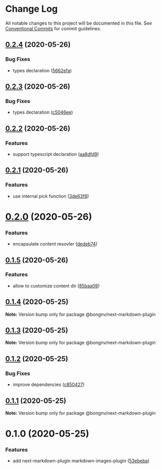 # Change Log

All notable changes to this project will be documented in this file.
See [Conventional Commits](https://conventionalcommits.org) for commit guidelines.

## [0.2.4](https://github.com/bongnv/markdown-loader/compare/@bongnv/next-markdown-plugin@0.2.3...@bongnv/next-markdown-plugin@0.2.4) (2020-05-26)


### Bug Fixes

* types declaration ([5662efa](https://github.com/bongnv/markdown-loader/commit/5662efaba55ef927f90dcbfd0211dbe35bc2792a))





## [0.2.3](https://github.com/bongnv/markdown-loader/compare/@bongnv/next-markdown-plugin@0.2.2...@bongnv/next-markdown-plugin@0.2.3) (2020-05-26)


### Bug Fixes

* types declaration ([c5046ee](https://github.com/bongnv/markdown-loader/commit/c5046ee3836c3e6df903909dc081a10b81675b0e))





## [0.2.2](https://github.com/bongnv/markdown-loader/compare/@bongnv/next-markdown-plugin@0.2.1...@bongnv/next-markdown-plugin@0.2.2) (2020-05-26)


### Features

* support typescript declaration ([aa8dfd9](https://github.com/bongnv/markdown-loader/commit/aa8dfd9ce43d3ed39a064c39c6bad225d6468b0a))





## [0.2.1](https://github.com/bongnv/markdown-loader/compare/@bongnv/next-markdown-plugin@0.2.0...@bongnv/next-markdown-plugin@0.2.1) (2020-05-26)


### Features

* use internal pick function ([3de63f8](https://github.com/bongnv/markdown-loader/commit/3de63f8907964fc161f65b700f2ec6ba2c6ffbb7))





# [0.2.0](https://github.com/bongnv/markdown-loader/compare/@bongnv/next-markdown-plugin@0.1.5...@bongnv/next-markdown-plugin@0.2.0) (2020-05-26)


### Features

* encapsulate content resovler ([dedeb74](https://github.com/bongnv/markdown-loader/commit/dedeb74b74c446cb0e98a7afb906d98d4e728054))





## [0.1.5](https://github.com/bongnv/markdown-loader/compare/@bongnv/next-markdown-plugin@0.1.4...@bongnv/next-markdown-plugin@0.1.5) (2020-05-26)


### Features

* allow to customize content dir ([85baa09](https://github.com/bongnv/markdown-loader/commit/85baa097ba22a19cdcb873e2728c3ffd88e868dc))





## [0.1.4](https://github.com/bongnv/markdown-loader/compare/@bongnv/next-markdown-plugin@0.1.3...@bongnv/next-markdown-plugin@0.1.4) (2020-05-25)

**Note:** Version bump only for package @bongnv/next-markdown-plugin





## [0.1.3](https://github.com/bongnv/markdown-loader/compare/@bongnv/next-markdown-plugin@0.1.2...@bongnv/next-markdown-plugin@0.1.3) (2020-05-25)

**Note:** Version bump only for package @bongnv/next-markdown-plugin





## [0.1.2](https://github.com/bongnv/markdown-loader/compare/@bongnv/next-markdown-plugin@0.1.1...@bongnv/next-markdown-plugin@0.1.2) (2020-05-25)


### Bug Fixes

* improve dependencies ([c850427](https://github.com/bongnv/markdown-loader/commit/c8504278c68416f69c7ce6da333027bb2aab156e))





## [0.1.1](https://github.com/bongnv/markdown-loader/compare/@bongnv/next-markdown-plugin@0.1.0...@bongnv/next-markdown-plugin@0.1.1) (2020-05-25)

**Note:** Version bump only for package @bongnv/next-markdown-plugin





<a name="0.1.0"></a>
# 0.1.0 (2020-05-25)


### Features

* add next-markdown-plugin markdown-images-plugin ([53ebeba](https://github.com/bongnv/markdown-loader/commit/53ebeba))
